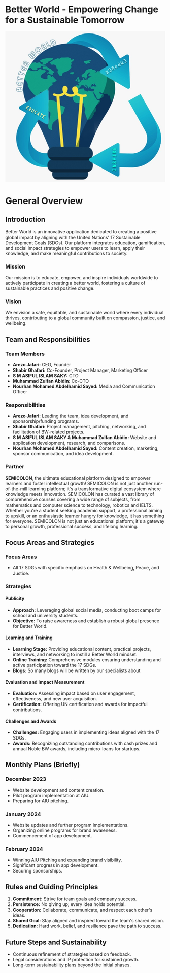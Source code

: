 # Better World - Empowering Change for a Sustainable Tomorrow

<img src="Medias/logo.jpeg">

# General Overview

## Introduction

Better World is an innovative application dedicated to creating a positive global impact by aligning with the United Nations' 17 Sustainable Development Goals (SDGs). Our platform integrates education, gamification, and social impact strategies to empower users to learn, apply their knowledge, and make meaningful contributions to society.

### Mission

Our mission is to educate, empower, and inspire individuals worldwide to actively participate in creating a better world, fostering a culture of sustainable practices and positive change.

### Vision

We envision a safe, equitable, and sustainable world where every individual thrives, contributing to a global community built on compassion, justice, and wellbeing.

## Team and Responsibilities

### Team Members

- **Arezo Jafari:** CEO, Founder
- **Shabir Ghafari:** Co-Founder, Project Manager, Marketing Officer
- **S M ASIFUL ISLAM SAKY:** CTO
- **Muhammad Zulfan Abidin:** Co-CTO
- **Nourhan Mohamed Abdelhamid Sayed:** Media and Communication Officer

### Responsibilities

- **Arezo Jafari:** Leading the team, idea development, and sponsorship/funding programs.
- **Shabir Ghafari:** Project management, pitching, networking, and facilitation of BW-related projects.
- **S M ASIFUL ISLAM SAKY & Muhammad Zulfan Abidin:** Website and application development, research, and comparisons.
- **Nourhan Mohamed Abdelhamid Sayed:** Content creation, marketing, sponsor communication, and idea development.

<!-- Advisors -->

### Partner
**SEMICOLON**, the ultimate educational platform designed to empower learners and foster intellectual growth!
SEMICOLON is not just another run-of-the-mill learning platform; it's a transformative digital ecosystem where knowledge meets innovation. SEMICOLON has curated a vast library of comprehensive courses covering a wide range of subjects, from mathematics and computer science to technology, robotics and IELTS. Whether you're a student seeking academic support, a professional aiming to upskill, or an enthusiastic learner hungry for knowledge, it has something for everyone. SEMICOLON is not just an educational platform; it's a gateway to personal growth, professional success, and lifelong learning. 

## Focus Areas and Strategies

### Focus Areas

- All 17 SDGs with specific emphasis on Health & Wellbeing, Peace, and Justice.

### Strategies

#### Publicity
- **Approach:** Leveraging global social media, conducting boot camps for school and university students.
- **Objective:** To raise awareness and establish a robust global presence for Better World.

#### Learning and Training
- **Learning Stage:** Providing educational content, practical projects, interviews, and networking to instill a Better World mindset.
- **Online Training:** Comprehensive modules ensuring understanding and active participation toward the 17 SDGs.
- **Blogs:** So many blogs will be written by our specialists about 

#### Evaluation and Impact Measurement
- **Evaluation:** Assessing impact based on user engagement, effectiveness, and new user acquisition.
- **Certification:** Offering UN certification and awards for impactful contributions.

#### Challenges and Awards
- **Challenges:** Engaging users in implementing ideas aligned with the 17 SDGs.
- **Awards:** Recognizing outstanding contributions with cash prizes and annual Noble BW awards, including micro-loans for startups.

## Monthly Plans (Briefly)

### December 2023
- Website development and content creation.
- Pilot program implementation at AIU.
- Preparing for AIU pitching.

### January 2024
- Website updates and further program implementations.
- Organizing online programs for brand awareness.
- Commencement of app development.

### February 2024
- Winning AIU Pitching and expanding brand visibility.
- Significant progress in app development.
- Securing sponsorships.

## Rules and Guiding Principles

1. **Commitment:** Strive for team goals and company success.
2. **Persistence:** No giving up; every idea holds potential.
3. **Cooperation:** Collaborate, communicate, and respect each other's ideas.
4. **Shared Goal:** Stay aligned and inspired toward the team's shared vision.
5. **Dedication:** Hard work, belief, and resilience pave the path to success.

## Future Steps and Sustainability

- Continuous refinement of strategies based on feedback.
- Legal considerations and IP protection for sustained growth.
- Long-term sustainability plans beyond the initial phases.



